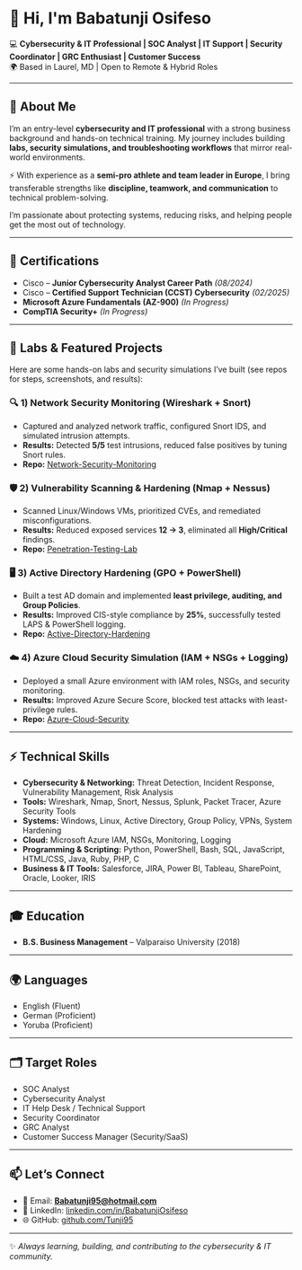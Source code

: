 # 👋 Hi, I'm Babatunji Osifeso  

💻 **Cybersecurity & IT Professional | SOC Analyst | IT Support | Security Coordinator | GRC Enthusiast | Customer Success**  
🌍 Based in Laurel, MD | Open to Remote & Hybrid Roles  

---

## 🔐 About Me  
I’m an entry-level **cybersecurity and IT professional** with a strong business background and hands-on technical training. My journey includes building **labs, security simulations, and troubleshooting workflows** that mirror real-world environments.  

⚡ With experience as a **semi-pro athlete and team leader in Europe**, I bring transferable strengths like **discipline, teamwork, and communication** to technical problem-solving.  

I’m passionate about protecting systems, reducing risks, and helping people get the most out of technology.  

---

## 📜 Certifications  
- Cisco – **Junior Cybersecurity Analyst Career Path** *(08/2024)*  
- Cisco – **Certified Support Technician (CCST) Cybersecurity** *(02/2025)*  
- **Microsoft Azure Fundamentals (AZ-900)** *(In Progress)*  
- **CompTIA Security+** *(In Progress)*  

---

## 🧪 Labs & Featured Projects  
Here are some hands-on labs and security simulations I’ve built (see repos for steps, screenshots, and results):  

### 🔍 1) Network Security Monitoring (Wireshark + Snort)  
- Captured and analyzed network traffic, configured Snort IDS, and simulated intrusion attempts.  
- **Results:** Detected **5/5** test intrusions, reduced false positives by tuning Snort rules.  
- **Repo:** [Network-Security-Monitoring](https://github.com/Tunji95/Network-Security-Monitoring)  

### 🛡️ 2) Vulnerability Scanning & Hardening (Nmap + Nessus)  
- Scanned Linux/Windows VMs, prioritized CVEs, and remediated misconfigurations.  
- **Results:** Reduced exposed services **12 → 3**, eliminated all **High/Critical** findings.  
- **Repo:** [Penetration-Testing-Lab](https://github.com/Tunji95/Penetration-Testing-Lab)  

### 🖥️ 3) Active Directory Hardening (GPO + PowerShell)  
- Built a test AD domain and implemented **least privilege, auditing, and Group Policies**.  
- **Results:** Improved CIS-style compliance by **25%**, successfully tested LAPS & PowerShell logging.  
- **Repo:** [Active-Directory-Hardening](https://github.com/Tunji95/Active-Directory-Hardening)  

### ☁️ 4) Azure Cloud Security Simulation (IAM + NSGs + Logging)  
- Deployed a small Azure environment with IAM roles, NSGs, and security monitoring.  
- **Results:** Improved Azure Secure Score, blocked test attacks with least-privilege rules.  
- **Repo:** [Azure-Cloud-Security](https://github.com/Tunji95/Azure-Cloud-Security)  

---

## ⚡ Technical Skills  
- **Cybersecurity & Networking:** Threat Detection, Incident Response, Vulnerability Management, Risk Analysis  
- **Tools:** Wireshark, Nmap, Snort, Nessus, Splunk, Packet Tracer, Azure Security Tools  
- **Systems:** Windows, Linux, Active Directory, Group Policy, VPNs, System Hardening  
- **Cloud:** Microsoft Azure IAM, NSGs, Monitoring, Logging  
- **Programming & Scripting:** Python, PowerShell, Bash, SQL, JavaScript, HTML/CSS, Java, Ruby, PHP, C  
- **Business & IT Tools:** Salesforce, JIRA, Power BI, Tableau, SharePoint, Oracle, Looker, IRIS  

---

## 🎓 Education  
- **B.S. Business Management** – Valparaiso University (2018)  

---

## 🌍 Languages  
- English (Fluent)  
- German (Proficient)  
- Yoruba (Proficient)  

---

## 🗂️ Target Roles  
- SOC Analyst  
- Cybersecurity Analyst  
- IT Help Desk / Technical Support  
- Security Coordinator  
- GRC Analyst  
- Customer Success Manager (Security/SaaS)  

---

## 📫 Let’s Connect  
- 📧 Email: **Babatunji95@hotmail.com**  
- 💼 LinkedIn: [linkedin.com/in/BabatunjiOsifeso](https://linkedin.com/in/BabatunjiOsifeso)  
- 🌐 GitHub: [github.com/Tunji95](https://github.com/Tunji95)  

---

✨ *Always learning, building, and contributing to the cybersecurity & IT community.*  
